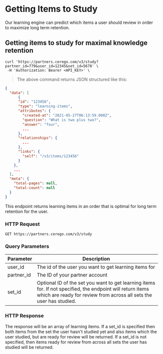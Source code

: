 # Getting Items to Study

Our learning engine can predict which items a user should review in order to maximize long term retention.

## Getting items to study for maximal knowledge retention

```shell
curl 'https://partners.cerego.com/v3/study?partner_id=779&user_id=12345&set_id=5678' \
 -H 'Authorization: Bearer <API_KEY>' \

```

> The above command returns JSON structured like this:

```json
{
  "data": [
      {
      "id": "123456",
      "type": "learning-items",
      "attributes": {
        "created-at": "2021-05-27T06:13:59.000Z",
        "question": "What is two plus two?",
        "answer": "four",
        ...
      },
      "relationships": {
        ...
      },
      "links": {
        "self": "/v3/items/123456"
      }
    },
    ...
  ],
  "meta": {
    "total-pages": null,
    "total-count": null
  }
}
```

This endpoint returns learning items in an order that is optimal for long term retention for the user.

### HTTP Request

`GET https://partners.cerego.com/v3/study`

### Query Parameters

| Parameter  | Description                                                                                                                                                                       |
| ---------- | --------------------------------------------------------------------------------------------------------------------------------------------------------------------------------- |
| user_id    | The id of the user you want to get learning items for                                                                                                                             |
| partner_id | The ID of your partner account                                                                                                                                                    |
| set_id     | Optional ID of the set you want to get learning items for. If not specified, the endpoint will return items which are ready for review from across all sets the user has studied. |

### HTTP Response

The response will be an array of learning items. If a set_id is specified then both items from the set the user hasn't studied yet and also items which the user studied, but are ready for review will be returned. If a set_id is not specified, then items ready for review from across all sets the user has studied will be returned.
